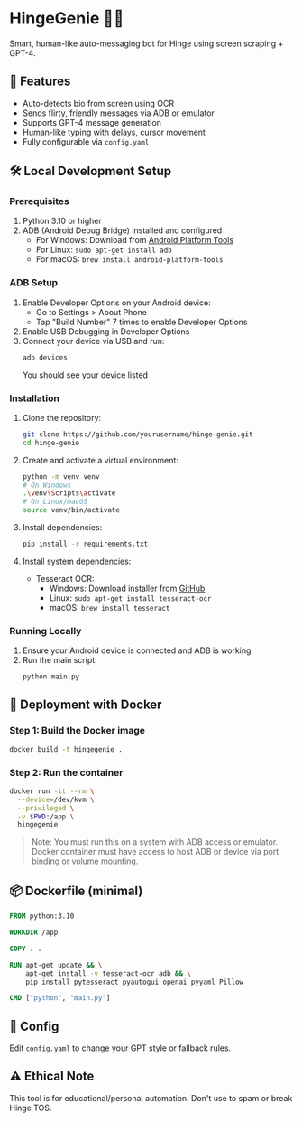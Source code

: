 # HingeGenie 🧞‍♂️

Smart, human-like auto-messaging bot for Hinge using screen scraping + GPT-4.

## 🧠 Features

- Auto-detects bio from screen using OCR
- Sends flirty, friendly messages via ADB or emulator
- Supports GPT-4 message generation
- Human-like typing with delays, cursor movement
- Fully configurable via `config.yaml`

## 🛠️ Local Development Setup

### Prerequisites

1. Python 3.10 or higher
2. ADB (Android Debug Bridge) installed and configured
   - For Windows: Download from [Android Platform Tools](https://developer.android.com/studio/releases/platform-tools)
   - For Linux: `sudo apt-get install adb`
   - For macOS: `brew install android-platform-tools`

### ADB Setup

1. Enable Developer Options on your Android device:
   - Go to Settings > About Phone
   - Tap "Build Number" 7 times to enable Developer Options
2. Enable USB Debugging in Developer Options
3. Connect your device via USB and run:
   ```bash
   adb devices
   ```
   You should see your device listed

### Installation

1. Clone the repository:
   ```bash
   git clone https://github.com/yourusername/hinge-genie.git
   cd hinge-genie
   ```

2. Create and activate a virtual environment:
   ```bash
   python -m venv venv
   # On Windows
   .\venv\Scripts\activate
   # On Linux/macOS
   source venv/bin/activate
   ```

3. Install dependencies:
   ```bash
   pip install -r requirements.txt
   ```

4. Install system dependencies:
   - Tesseract OCR:
     - Windows: Download installer from [GitHub](https://github.com/UB-Mannheim/tesseract/wiki)
     - Linux: `sudo apt-get install tesseract-ocr`
     - macOS: `brew install tesseract`

### Running Locally

1. Ensure your Android device is connected and ADB is working
2. Run the main script:
   ```bash
   python main.py
   ```

## 🚀 Deployment with Docker

### Step 1: Build the Docker image

```bash
docker build -t hingegenie .
```

### Step 2: Run the container

```bash
docker run -it --rm \
  --device=/dev/kvm \
  --privileged \
  -v $PWD:/app \
  hingegenie
```

> Note: You must run this on a system with ADB access or emulator. Docker container must have access to host ADB or device via port binding or volume mounting.

## 📦 Dockerfile (minimal)

```Dockerfile
FROM python:3.10

WORKDIR /app

COPY . .

RUN apt-get update && \
    apt-get install -y tesseract-ocr adb && \
    pip install pytesseract pyautogui openai pyyaml Pillow

CMD ["python", "main.py"]
```

## 📁 Config

Edit `config.yaml` to change your GPT style or fallback rules.

## ⚠️ Ethical Note

This tool is for educational/personal automation. Don't use to spam or break Hinge TOS.
